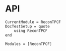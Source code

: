 # API
```@meta
CurrentModule = ReconTPCF
DocTestSetup = quote
    using ReconTPCF
end
```

```@autodocs
Modules = [ReconTPCF]
```
